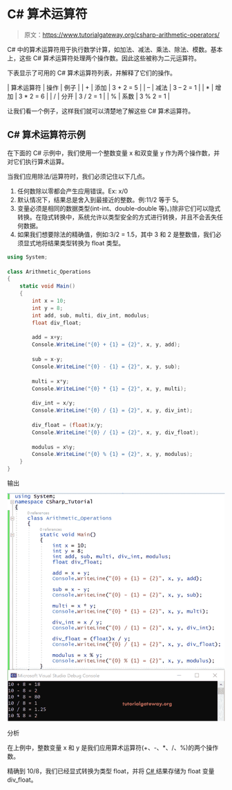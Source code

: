 # C# 算术运算符

> 原文：<https://www.tutorialgateway.org/csharp-arithmetic-operators/>

C# 中的算术运算符用于执行数学计算，如加法、减法、乘法、除法、模数。基本上，这些 C# 算术运算符处理两个操作数。因此这些被称为二元运算符。

下表显示了可用的 C# 算术运算符列表，并解释了它们的操作。

| 算术运算符 | 操作 | 例子 |
| + | 添加 | 3 + 2 = 5 |
| – | 减法 | 3 – 2 = 1 |
| * | 增加 | 3 * 2 = 6 |
| / | 分开 | 3 / 2 = 1 |
| % | 系数 | 3 % 2 = 1 |

让我们看一个例子，这样我们就可以清楚地了解这些 C# 算术运算符。

## C# 算术运算符示例

在下面的 C# 示例中，我们使用一个整数变量 x 和双变量 y 作为两个操作数，并对它们执行算术运算。

当我们应用除法/运算符时，我们必须记住以下几点。

1.  任何数除以零都会产生应用错误。Ex: x/0
2.  默认情况下，结果总是舍入到最接近的整数。例:11/2 等于 5。
3.  变量必须是相同的数据类型(int-int、double-double 等)。)除非它们可以隐式转换。在隐式转换中，系统允许以类型安全的方式进行转换，并且不会丢失任何数据。
4.  如果我们想要除法的精确值，例如:3/2 = 1.5，其中 3 和 2 是整数值，我们必须显式地将结果类型转换为 float 类型。

```cs
using System;

class Arithmetic_Operations
{
    static void Main()
    {
        int x = 10;
        int y = 8;
        int add, sub, multi, div_int, modulus;
        float div_float;

        add = x+y;
        Console.WriteLine("{0} + {1} = {2}", x, y, add);

        sub = x-y;
        Console.WriteLine("{0} - {1} = {2}", x, y, sub);

        multi = x*y;
        Console.WriteLine("{0} * {1} = {2}", x, y, multi);

        div_int = x/y;
        Console.WriteLine("{0} / {1} = {2}", x, y, div_int);

        div_float = (float)x/y;
        Console.WriteLine("{0} / {1} = {2}", x, y, div_float);

        modulus = x%y;
        Console.WriteLine("{0} % {1} = {2}", x, y, modulus);
    }
}
```

输出

![C# Arithmetic Operators 1](img/1e51bccc6c0058bf71762fc3318f1329.png)

分析

在上例中，整数变量 x 和 y 是我们应用算术运算符(+、-、*、/、%)的两个操作数。

精确到 10/8，我们已经显式转换为类型 float，并将 [C# ](https://www.tutorialgateway.org/csharp-tutorial/) 结果存储为 float 变量 div_float。